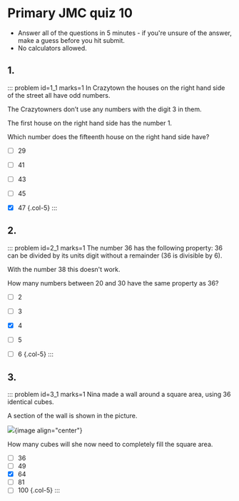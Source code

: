 # Primary JMC quiz 10

* Answer all of the questions in 5 minutes - if you're unsure of the answer, make a guess before you hit submit. 
* No calculators allowed.


## 1.
<!--- 2011 (4) --->
::: problem id=1_1 marks=1
In Crazytown the houses on the right hand side of the street all have odd numbers.  

The Crazytowners don’t use any numbers with the digit 3 in them.  

The first house on the right hand side has the number 1.  

Which number does the fifteenth house on the right hand side have?  

* [ ] 29
* [ ] 41
* [ ] 43
* [ ] 45
* [x] 47
{.col-5}
:::


## 2.
<!--- 2013 (9) --->
::: problem id=2_1 marks=1
The number 36 has the following property: 36 can be divided by its units digit without a remainder (36 is divisible by 6).  

With the number 38 this doesn't work.  

How many numbers between 20 and 30 have the same property as 36? 

* [ ] 2
* [ ] 3
* [x] 4
* [ ] 5
* [ ] 6
{.col-5}
:::


## 3.
<!--- 2011 (13) --->
::: problem id=3_1 marks=1
Nina made a wall around a square area, using 36 identical cubes.  

A section of the wall is shown in the picture.  

![](/resources/primary-jmc-10/3-wall.png){image align="center"} 

How many cubes will she now need to completely fill the square area. 

* [ ] 36
* [ ] 49
* [x] 64
* [ ] 81
* [ ] 100
{.col-5}
:::
